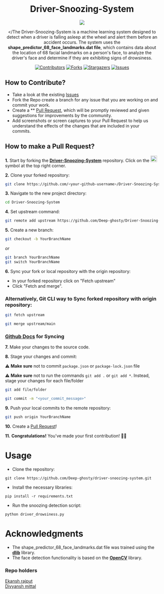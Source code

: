 

<h1 align="center">Driver-Snoozing-System</h1> 
<div align="center">
  <img src="https://media3.giphy.com/media/3orieNJUfjfm4txQkg/giphy.gif?cid=ecf05e47xg5nqugakk8npub55zzcpktosnjxvmrhgu7rxg8f&rid=giphy.gif&ct=g.gif" border="0"></
  </p>

  
</The Driver-Snoozing-System is a machine learning system designed to detect when a driver is falling asleep at the wheel and alert them before an accident occurs. The system uses the **shape_predictor_68_face_landmarks.dat file**, which contains data about the location of 68 facial landmarks on a person's face, to analyze the driver's face and determine if they are exhibiting signs of drowsiness.</p>
[![Contributors][contributors-shield]][contributors-url]
[![Forks][forks-shield]][forks-url]
[![Stargazers][stars-shield]][stars-url]
[![Issues][issues-shield]][issues-url]
</div>

## How to Contribute?

- Take a look at the existing [Issues](https://github.com/Deep-ghosty/Driver-Snoozing-System/issues) 
- Fork the Repo create a branch for any issue that you are working on and commit your work.
- Create a ** [Pull Request](https://github.com/Deep-ghosty/Driver-Snoozing-System/pulls), which will be promptly reviewed and given suggestions for improvements by the community.
- Add screenshots or screen captures to your Pull Request to help us understand the effects of the changes that are included in your commits.

## How to make a Pull Request?

**1.** Start by forking the [**Driver-Snoozing-System**](https://github.com/Deep-ghosty/Driver-Snoozing-System) repository. Click on the <a href="https://github.com/Deep-ghosty/Driver-Snoozing-System/fork"><img src="https://i.imgur.com/G4z1kEe.png" height="21" width="21"></a> symbol at the top right corner.

**2.** Clone your forked repository:

```bash
git clone https://github.com/<your-github-username>/Driver-Snoozing-System.git
```

**3.** Navigate to the new project directory:

```bash
cd Driver-Snoozing-System
```

**4.** Set upstream command:

```bash
git remote add upstream https://github.com/Deep-ghosty/Driver-Snoozing-System.git
```

**5.** Create a new branch:

```bash
git checkout -b YourBranchName
```
<i>or</i>
```bash
git branch YourBranchName
git switch YourBranchName
``` 

**6.** Sync your fork or local repository with the origin repository:

- In your forked repository click on "Fetch upstream"
- Click "Fetch and merge".

### Alternatively, Git CLI way to Sync forked repository with origin repository:

```bash
git fetch upstream
```

```bash
git merge upstream/main
```

### [Github Docs](https://docs.github.com/en/github/collaborating-with-pull-requests/addressing-merge-conflicts/resolving-a-merge-conflict-on-github) for Syncing

**7.** Make your changes to the source code.

**8.** Stage your changes and commit:

⚠️ **Make sure** not to commit `package.json` or `package-lock.json` file

⚠️ **Make sure** not to run the commands ```git add .``` or ```git add *```. Instead, stage your changes for each file/folder

```bash
git add file/folder
```

```bash
git commit -m "<your_commit_message>"
```

**9.** Push your local commits to the remote repository:

```bash
git push origin YourBranchName
```

**10.** Create a [Pull Request](https://help.github.com/en/github/collaborating-with-issues-and-pull-requests/creating-a-pull-request)!

**11.** **Congratulations!** You've made your first contribution! 🙌🏼

# Usage
- Clone the repository: 
```
git clone https://github.com/Deep-ghosty/driver-snoozing-system.git
```
- Install the necessary libraries: 
```
pip install -r requirements.txt
```
- Run the snoozing detection script: 
```
python driver_drowsiness.py
```


# Acknowledgments
- The shape_predictor_68_face_landmarks.dat file was trained using the [**dlib**](http://dlib.net/) library.
- The face detection functionality is based on the [**OpenCV**](https://opencv.org/) library.


 ### Repo holders
[Ekansh rajput](https://github.com/Regression1607)
<br>
[Divyansh mittal](https://github.com/Divyansh-Mitta01 )</br>

[contributors-shield]: https://img.shields.io/github/contributors/Deep-ghosty/Driver-Snoozing-System.svg?style=for-the-badge
[contributors-url]: https://github.com/Deep-ghosty/Driver-Snoozing-System/graphs/contributors
[forks-shield]: https://img.shields.io/github/forks/Deep-ghosty/Driver-Snoozing-System.svg?style=for-the-badge
[forks-url]: https://github.com/Deep-ghosty/Driver-Snoozing-System/network/members
[stars-shield]: https://img.shields.io/github/stars/Deep-ghosty/Driver-Snoozing-System.svg?style=for-the-badge
[stars-url]: https://github.com/Deep-ghosty/Driver-Snoozing-System/stargazers
[issues-shield]: https://img.shields.io/github/issues/Deep-ghosty/Driver-Snoozing-System.svg?style=for-the-badge
[issues-url]: https://github.com/Deep-ghosty/Driver-Snoozing-System/issues
